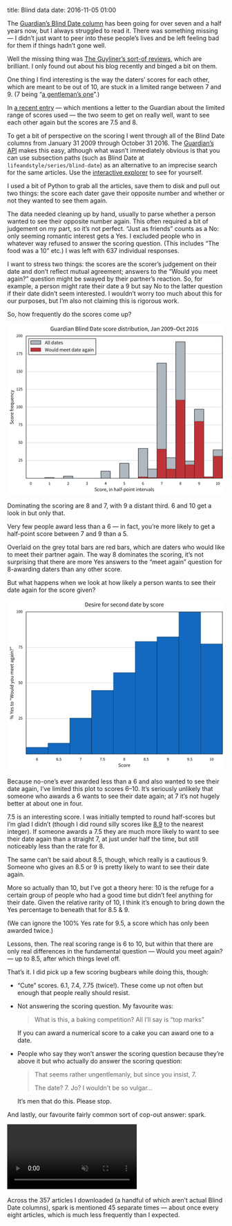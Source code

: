 title: Blind data
date: 2016-11-05 01:00

The [Guardian’s Blind Date column][blind-date] has been going for over seven and a half years now, but I always struggled to read it. There was something missing — I didn’t just want to peer into these people’s lives and be left feeling bad for them if things hadn’t gone well.

[blind-date]: https://www.theguardian.com/lifeandstyle/series/blind-date

Well the missing thing was [The Guyliner’s sort-of reviews][guyliner], which are brilliant. I only found out about his blog recently and binged a bit on them.

[guyliner]: https://impeccabletablemanners.theguyliner.com

One thing I find interesting is the way the daters’ scores for each other, which are meant to be out of 10, are stuck in a limited range between 7 and 9. (7 being “[a gentleman’s one][g1]”.)

[g1]: https://impeccabletablemanners.theguyliner.com/2016/06/18/aidan-and-padraig/

In [a recent entry][tom-emily] — which mentions a letter to the Guardian about the limited range of scores used — the two seem to get on really well, want to see each other again but the scores are 7.5 and 8.

[tom-emily]: https://impeccabletablemanners.theguyliner.com/2016/10/29/tom-and-emily/

To get a bit of perspective on the scoring I went through all of the Blind Date columns from January 31 2009 through October 31 2016. The [Guardian’s API][gapi] makes this easy, although what wasn’t immediately obvious is that you can use subsection paths (such as Blind Date at `lifeandstyle/series/blind-date`) as an alternative to an imprecise search for the same articles. Use the [interactive explorer][exp] to see for yourself.

[gapi]: http://open-platform.theguardian.com
[exp]: http://open-platform.theguardian.com/explore/

I used a bit of Python to grab all the articles, save them to disk and pull out two things: the score each dater gave their opposite number and whether or not they wanted to see them again.

The data needed cleaning up by hand, usually to parse whether a person wanted to see their opposite number again. This often required a bit of judgement on my part, so it’s not perfect. “Just as friends” counts as a No: only seeming romantic interest gets a Yes. I excluded people who in whatever way refused to answer the scoring question. (This includes “The food was a 10” etc.) I was left with 637 individual responses.

I want to stress two things: the scores are the scorer’s judgement on their date and don’t reflect mutual agreement; answers to the “Would you meet again?” question might be swayed by their partner’s reaction. So, for example, a person might rate their date a 9 but say No to the latter question if their date didn’t seem interested. I wouldn’t worry too much about this for our purposes, but I’m also not claiming this is rigorous work.

So, how frequently do the scores come up?

<p class="full-width">
    <a href="/images/2016-11-05-score_distribution.svg">
        <img alt="A bar chart showing the distribution of scores in the Guardian’s Blind Date column."
             src="/images/2016-11-05-score_distribution.svg"
             class="no-border">
    </a>
</p>

Dominating the scoring are 8 and 7, with 9 a distant third. 6 and 10 get a look in but only that.

Very few people award less than a 6 — in fact, you’re more likely to get a half-point score between 7 and 9 than a 5.

Overlaid on the grey total bars are red bars, which are daters who would like to meet their partner again. The way 8 dominates the scoring, it’s not surprising that there are more Yes answers to the “meet again” question for 8-awarding daters than any other score.

But what happens when we look at how likely a person wants to see their date again for the score given?

<p class="full-width">
    <a href="/images/2016-11-05-interest_rate.svg">
        <img alt="A bar chart showing percentage of people giving a certain score who would like to meet their date again."
             src="/images/2016-11-05-interest_rate.svg"
             class="no-border">
    </a>
</p>

Because no-one’s ever awarded less than a 6 and also wanted to see their date again, I’ve limited this plot to scores 6–10. It’s seriously unlikely that someone who awards a 6 wants to see their date again; at 7 it’s not hugely better at about one in four.

7.5 is an interesting score. I was initially tempted to round half-scores but I’m glad I didn’t (though I did round silly scores like [8.9][lougeorge] to the nearest integer). If someone awards a 7.5 they are much more likely to want to see their date again than a straight 7, at just under half the time, but still noticeably less than the rate for 8.

[lougeorge]: https://impeccabletablemanners.theguyliner.com/2016/07/23/lou-and-george/

The same can’t be said about 8.5, though, which really is a cautious 9. Someone who gives an 8.5 or 9 is pretty likely to want to see their date again.

More so actually than 10, but I’ve got a theory here: 10 is the refuge for a certain group of people who had a good time but didn’t feel anything for their date. Given the relative rarity of 10, I think it’s enough to bring down the Yes percentage to beneath that for 8.5 & 9.

(We can ignore the 100% Yes rate for 9.5, a score which has only been awarded twice.)

Lessons, then. The real scoring range is 6 to 10, but within that there are only real differences in the fundamental question — Would you meet again? — up to 8.5, after which things level off.

That’s it. I did pick up a few scoring bugbears while doing this, though:

*   “Cute” scores. 6.1, 7.4, 7.75 (twice!). These come up not often but enough that people really should resist.
*   Not answering the scoring question. My favourite was:
    
    > What is this, a baking competition? All I’ll say is “top marks”
    
    If you can award a numerical score to a cake you can award one to a date.

*   People who say they won’t answer the scoring question because they’re above it but who actually do answer the scoring question:

    > That seems rather ungentlemanly, but since you insist, 7.
    > 
    > The date? 7. Jo? I wouldn't be so vulgar…
    
    It’s men that do this. Please stop.

And lastly, our favourite fairly common sort of cop-out answer: spark.

<p>
    <video src="/images/2016-11-05-spark.mp4" loop muted></video>
</p>

Across the 357 articles I downloaded (a handful of which aren’t actual Blind Date columns), spark is mentioned 45 separate times — about once every eight articles, which is much less frequently than I expected.
